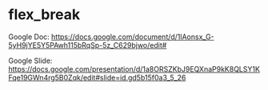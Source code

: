 # flex_break

Google Doc: 
https://docs.google.com/document/d/1lAonsx_G-5yH9jYE5Y5PAwh115bRqSp-5z_C629bjwo/edit#

Google Slide: https://docs.google.com/presentation/d/1a8ORSZKbJ9EQXnaP9kK8QLSY1KFqe19GWn4rg5B0Zqk/edit#slide=id.gd5b15f0a3_5_26
